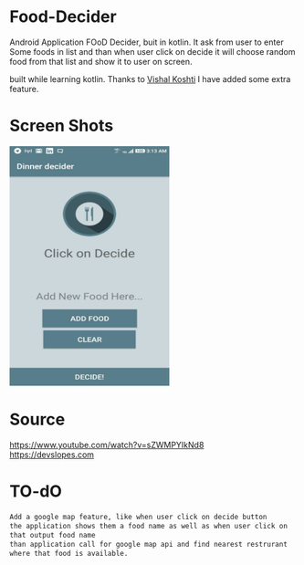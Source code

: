 # Food-Decider
Android Application FOoD Decider, buit in kotlin.
It ask from user to enter Some foods in list and than when user click on decide it will choose random food from that list and show it to user on screen.

built while learning kotlin.
Thanks to [Vishal Koshti](https://github.com/vkoshti)
I have added some extra feature.

# Screen Shots </br>
<IMG src="ss.jpeg" height="420px" width="280px" alt="screenshot"/>

# Source
https://www.youtube.com/watch?v=sZWMPYIkNd8 </br>
https://devslopes.com



# TO-dO
```
Add a google map feature, like when user click on decide button
the application shows them a food name as well as when user click on that output food name
than application call for google map api and find nearest restrurant where that food is available.
```
